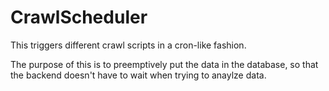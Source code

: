 # CrawlScheduler

This triggers different crawl scripts in a cron-like fashion.

The purpose of this is to preemptively put the data in the database, so that the backend doesn't have to wait when trying to anaylze data.